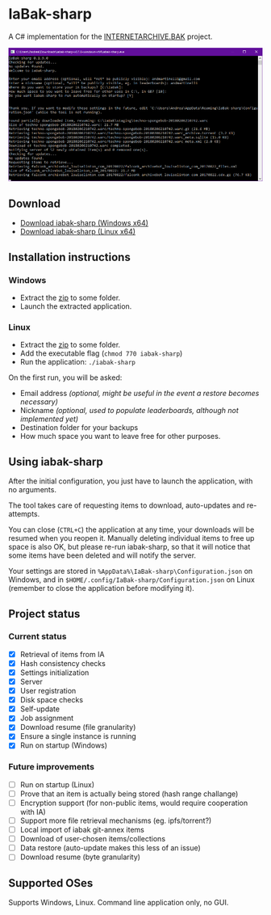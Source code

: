 ﻿# IaBak-sharp

A C# implementation for the [INTERNETARCHIVE.BAK](https://www.archiveteam.org/index.php?title=INTERNETARCHIVE.BAK) project.

![iabak-sharp screenshot](https://raw.githubusercontent.com/antiufo/iabak-sharp/master/images/iabak-sharp.png)

## Download

* [Download iabak-sharp (Windows x64)](https://github.com/antiufo/iabak-sharp/releases/download/0.1.9/iabak-sharp-v0.1.9-windows-x64.zip)
* [Download iabak-sharp (Linux x64)](https://github.com/antiufo/iabak-sharp/releases/download/0.1.9/iabak-sharp-v0.1.9-linux-x64.zip)

## Installation instructions
### Windows
* Extract the [zip](https://github.com/antiufo/iabak-sharp/releases/) to some folder.
* Launch the extracted application.

### Linux
* Extract the [zip](https://github.com/antiufo/iabak-sharp/releases/) to some folder.
* Add the executable flag (`chmod 770 iabak-sharp`)
* Run the application: `./iabak-sharp`

On the first run, you will be asked:
* Email address _(optional, might be useful in the event a restore becomes necessary)_
* Nickname _(optional, used to populate leaderboards, although not implemented yet)_
* Destination folder for your backups
* How much space you want to leave free for other purposes.

## Using iabak-sharp
After the initial configuration, you just have to launch the application, with no arguments.

The tool takes care of requesting items to download, auto-updates and re-attempts.

You can close (`CTRL+C`) the application at any time, your downloads will be resumed when you reopen it.
Manually deleting individual items to free up space is also OK, but please re-run iabak-sharp, so that it will notice that some items have been deleted and will notify the server.

Your settings are stored in `%AppData%\IaBak-sharp\Configuration.json` on Windows, and in `$HOME/.config/IaBak-sharp/Configuration.json` on Linux (remember to close the application before modifying it).

## Project status

### Current status
* [X] Retrieval of items from IA
* [X] Hash consistency checks
* [X] Settings initialization
* [X] Server
* [X] User registration
* [X] Disk space checks
* [X] Self-update
* [X] Job assignment
* [X] Download resume (file granularity)
* [X] Ensure a single instance is running
* [X] Run on startup (Windows)

### Future improvements
* [ ] Run on startup (Linux)
* [ ] Prove that an item is actually being stored (hash range challange)
* [ ] Encryption support (for non-public items, would require cooperation with IA)
* [ ] Support more file retrieval mechanisms (eg. ipfs/torrent?)
* [ ] Local import of iabak git-annex items
* [ ] Download of user-chosen items/collections
* [ ] Data restore (auto-update makes this less of an issue)
* [ ] Download resume (byte granularity)

## Supported OSes
Supports Windows, Linux. Command line application only, no GUI.


